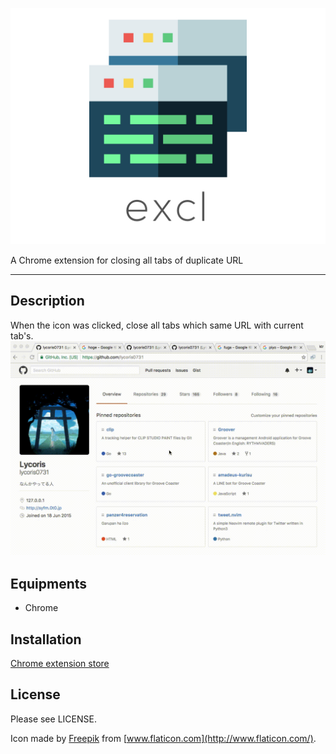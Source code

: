<p align="center">
  <img src="./images/logo.png">
</p>

A Chrome extension for closing all tabs of duplicate URL

---

## Description  
When the icon was clicked, close all tabs which same URL with current tab's.  
![](./images/demo.gif)  


## Equipments
- Chrome

## Installation
[Chrome extension store](https://chrome.google.com/webstore/detail/excl/gpdohcgeplmiakcbgdagnajcdjlogbnl)

## License
Please see LICENSE.

Icon made by [Freepik](https://www.flaticon.com/authors/freepik) from [www.flaticon.com](http://www.flaticon.com/).
